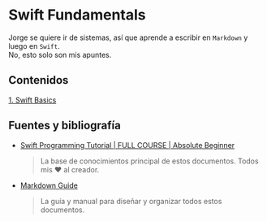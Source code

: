 # Swift Fundamentals
Jorge se quiere ir de sistemas, así que aprende a escribir en ```Markdown``` y luego en ```Swift```.  
No, esto solo son mis apuntes.
## Contenidos
[1. Swift Basics](https://github.com/jfalava/swift-fundamentals/blob/main/swift_basics.md)

## Fuentes y bibliografía

* [Swift Programming Tutorial | FULL COURSE | Absolute Beginner](https://www.youtube.com/watch?v=CwA1VWP0Ldw)
  > La base de conocimientos principal de estos documentos. Todos mis ❤️ al creador.
* [Markdown Guide](https://www.markdownguide.org/)  
  > La guía y manual para diseñar y organizar todos estos documentos.
